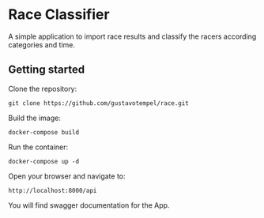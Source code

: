 # Race Classifier

A simple application to import race results and classify the racers according categories and time.

## Getting started

Clone the repository:
```
git clone https://github.com/gustavotempel/race.git
```
Build the image:
```
docker-compose build
```
Run the container:
```
docker-compose up -d
```

Open your browser and navigate to:
```
http://localhost:8000/api
```
You will find swagger documentation for the App.